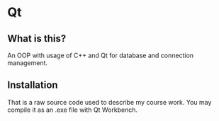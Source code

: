 # Qt

What is this?
-------------
An OOP with usage of C++ and Qt for database and connection management.

Installation
-----------
That is a raw source code used to describe my course work. You may compile it as an .exe file with Qt Workbench.
